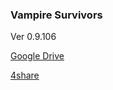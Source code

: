 ### **Vampire Survivors**
Ver 0.9.106

[Google Drive](https://docs.google.com/uc?id=1YSdxlc2L8XacRkDDr9ob8FtuEVxDRHPm)

[4share](https://4share.vn/f/7442474445404244)
